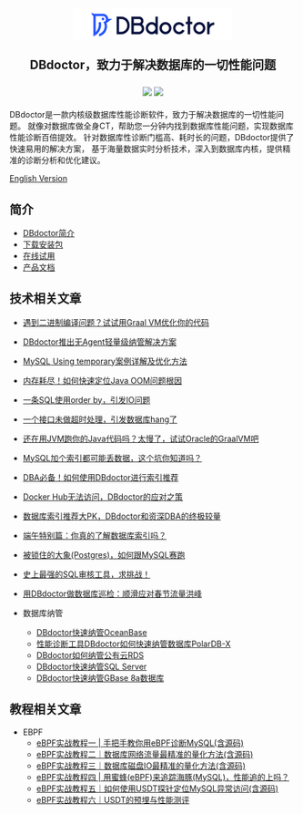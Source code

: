 <h2 align="center">
  <img width="280" src="./images/logo.png" >
  <p>DBdoctor，致力于解决数据库的一切性能问题</p>
  <div align="center">
    <a>
        <img src="https://img.shields.io/badge/author-DBdoctor-DAS.svg">
    </a>
    <a>
        <img src="https://img.shields.io/github/license/DBdoctor-DAS/DBdoctor.svg">
    </a>
  </div>
</h2>
DBdoctor是一款内核级数据库性能诊断软件，致力于解决数据库的一切性能问题。
就像对数据库做全身CT，帮助您一分钟内找到数据库性能问题，实现数据库性能诊断百倍提效。
针对数据库性诊断门槛高、耗时长的问题，DBdoctor提供了快速易用的解决方案，
基于海量数据实时分析技术，深入到数据库内核，提供精准的诊断分析和优化建议。

[English Version](./README.md)

## 简介

- [DBdoctor简介](https://github.com/juhaokan/DBdoctorDoc/blob/main/articles/dbdoctor-introduce.md)
- [下载安装包](https://www.dbdoctor.cn/h-col-133.html)
- [在线试用](https://demo.dbdoctor.cn/)
- [产品文档](https://demo.dbdoctor.cn/modules/dbDoctor/mdPreview/index.html?readme=help#/)

## 技术相关文章
- [遇到二进制编译问题？试试用Graal VM优化你的代码](https://github.com/juhaokan/DBdoctorDoc/blob/main/articles/OptimizeTheCodeWithGraalVM.md)
- [DBdoctor推出无Agent轻量级纳管解决方案](https://github.com/juhaokan/DBdoctorDoc/blob/main/articles/DbdoctorIntroducesAgentlessLightweightManagementSolution.md)
- [MySQL Using temporary案例详解及优化方法](https://github.com/juhaokan/DBdoctorDoc/blob/main/articles/MySQLUsingTemporary.md)
- [内存耗尽！如何快速定位Java OOM问题根因](https://github.com/juhaokan/DBdoctorDoc/blob/main/articles/OutOfMemory.md)
- [一条SQL使用order by，引发IO问题](https://github.com/juhaokan/DBdoctorDoc/blob/main/articles/AnSqlLineUsesOrderBy.md)
- [一个接口未做超时处理，引发数据库hang了](https://github.com/juhaokan/DBdoctorDoc/blob/main/articles/AnInterfaceDidNotTimeOut.md)
- [还在用JVM跑你的Java代码吗？太慢了，试试Oracle的GraalVM吧](https://github.com/juhaokan/DBdoctorDoc/blob/main/articles/StillRunningYourJavaCodeWithTheJvm.md)
- [MySQL加个索引都可能丢数据，这个坑你知道吗？](https://github.com/juhaokan/DBdoctorDoc/blob/main/articles/MysqlCanLoseDataByAddingAnIndex.md)
- [DBA必备！如何使用DBdoctor进行索引推荐](https://github.com/juhaokan/DBdoctorDoc/blob/main/articles/HowDoIUseDbdoctorForIndexRecommendations.md)
- [Docker Hub无法访问，DBdoctor的应对之策](https://github.com/juhaokan/DBdoctorDoc/blob/main/articles/DockerhubCannotBeAccessed.md)
- [数据库索引推荐大PK，DBdoctor和资深DBA的终极较量](https://github.com/juhaokan/DBdoctorDoc/blob/main/articles/DatabaseIndexRecommendedLargePk.md)
- [端午特别篇：你真的了解数据库索引吗？](https://github.com/juhaokan/DBdoctorDoc/blob/main/articles/DoYouReallyKnowAnythingAboutDatabaseIndexing.md)

- [被锁住的大象(Postgres)，如何跟MySQL赛跑](https://github.com/juhaokan/DBdoctorDoc/blob/main/articles/TheChainedElephant.md)

- [史上最强的SQL审核工具，求挑战！](https://github.com/juhaokan/DBdoctorDoc/blob/main/articles/TheMostPowerfulSqlAuditToolEver.md)

- [用DBdoctor做数据库巡检：顺滑应对春节流量洪峰](https://github.com/juhaokan/DBdoctorDoc/blob/main/articles/CopeWithTheSpringFestivalTrafficPeak.md)

- 数据库纳管
    - [DBdoctor快速纳管OceanBase](https://github.com/juhaokan/DBdoctorDoc/blob/main/articles/DbdoctorQuicklyManagesOceanbase.md)
    - [性能诊断工具DBdoctor如何快速纳管数据库PolarDB-X](https://github.com/juhaokan/DBdoctorDoc/blob/main/articles/DbdoctorQuicklyManagesPolardb-x.md)
    - [DBdoctor如何纳管公有云RDS](https://github.com/juhaokan/DBdoctorDoc/blob/main/articles/HowDoesDbdoctorManagePublicCloudRds.md)
    - [DBdoctor快速纳管SQL Server](https://github.com/juhaokan/DBdoctorDoc/blob/main/articles/DbdoctorQuicklyManagesSqlServer.md)
    - [DBdoctor快速纳管GBase 8a数据库](https://github.com/juhaokan/DBdoctorDoc/blob/main/articles/DbdoctorQuicklyManageGbase.md)

## 教程相关文章

- EBPF
    - [eBPF实战教程一 | 手把手教你用eBPF诊断MySQL(含源码)](https://github.com/juhaokan/DBdoctorDoc/blob/main/articles/EBPF01.md)
    - [eBPF实战教程二｜数据库网络流量最精准的量化方法(含源码)](https://github.com/juhaokan/DBdoctorDoc/blob/main/articles/EBPF02.md)
    - [eBPF实战教程三｜数据库磁盘IO最精准的量化方法(含源码)](https://github.com/juhaokan/DBdoctorDoc/blob/main/articles/EBPF03.md)
    - [eBPF实战教程四 | 用蜜蜂(eBPF)来追踪海豚(MySQL)，性能追的上吗？](https://github.com/juhaokan/DBdoctorDoc/blob/main/articles/UseEbpfToTrackMysql.md)
    - [eBPF实战教程五｜如何使用USDT探针定位MySQL异常访问(含源码)](https://github.com/juhaokan/DBdoctorDoc/blob/main/articles/EBPF05.md)
    - [eBPF实战教程六｜USDT的预埋与性能测评](https://github.com/juhaokan/DBdoctorDoc/blob/main/articles/EBPF06.md)
    
